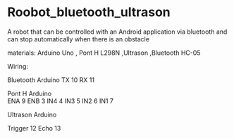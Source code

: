 # Roobot_bluetooth_ultrason
 A robot that can be controlled with an Android application via bluetooth and can stop automatically when there is an obstacle

materials: Arduino Uno , Pont H L298N ,Ultrason ,Bluetooth HC-05

Wiring:

Bluetooth         Arduino
TX                10
RX                11


Pont H            Arduino     
  ENA                9
  ENB                3
  IN4                4
  IN3                5
  IN2                6
  IN1                7
  
  Ultrason        Arduino 

 Trigger            12
 Echo               13    
